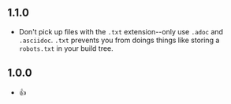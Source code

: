 ## 1.1.0

- Don't pick up files with the `.txt` extension--only use `.adoc` and `.asciidoc`. `.txt` prevents you from doings things like storing a `robots.txt` in your build tree.

## 1.0.0

- :+1:

